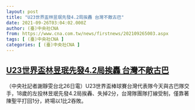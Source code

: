 ```yaml
---
layout: post
title: "U23世界盃林昱珉先發4.2局挨轟 台灣不敵古巴"
date: 2021-09-26T03:04:02.000Z
author: (臺)中央社CNA
from: https://www.cna.com.tw/news/firstnews/202109265003.aspx
tags: [ (臺)中央社CNA ]
categories: [ (臺)中央社CNA ]
---
```

<!--1632625442000-->
[U23世界盃林昱珉先發4.2局挨轟 台灣不敵古巴](https://www.cna.com.tw/news/firstnews/202109265003.aspx)
------

<div>
<div></div><div class="paragraph"><p>（中央社記者謝靜雯台北26日電）U23世界盃棒球賽台灣代表隊今天與古巴隊交手，18歲的左投林昱珉先發4.2局挨轟、失掉2分，台灣隊團隊打線受制，僅靠著陳聖平打回1分，終場以1比2吞敗。</p></div>
</div>
